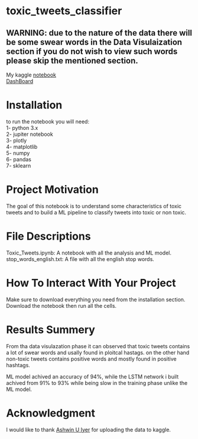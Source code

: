 # toxic_tweets_classifier  
## WARNING: due to the nature of the data there will be some swear words in the Data Visulaization section if you do not wish to view such words please skip the mentioned section.  

My kaggle [notebook](https://www.kaggle.com/elitefrog/classify-tweets-acc-94)  
[DashBoard](https://toxic-tweets.herokuapp.com/)  


# Installation  
to run the notebook you will need:  
1- python 3.x  
2- jupiter notebook  
3- plotly  
4- matplotlib  
5- numpy  
6- pandas  
7- sklearn  


# Project Motivation
The goal of this notebook is to understand some characteristics of toxic tweets and to build a ML pipeline to classify tweets into toxic or non toxic.  

# File Descriptions  
Toxic_Tweets.ipynb: A notebook with all the analysis and ML model.  
stop_words_english.txt: A file with all the english stop words.  

# How To Interact With Your Project  
Make sure to download everything you need from the installation section.  
Download the notebook then run all the cells.  

# Results Summery  
From tha data visulazation phase it can observed that toxic tweets contains a lot of swear words and usally found in ploitcal hastags. on the other hand non-toxic tweets contains positive words and mostly found in positive hashtags.

ML model achived an accuracy of 94%, while the LSTM network i built achived from 91% to 93% while being slow in the training phase unlike the ML model.  

# Acknowledgment 
I would like to thank [Ashwin U Iyer](https://www.kaggle.com/ashwiniyer176/toxic-tweets-dataset) for uploading the data to kaggle.
